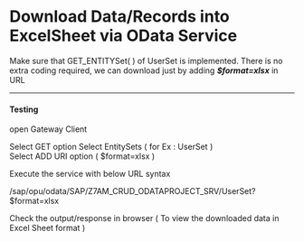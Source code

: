 #  Download  Data/Records into  ExcelSheet via OData Service

Make sure that  GET_ENTITYSet( ) of  UserSet  is implemented. There is no extra coding required, we can download just by adding **_$format=xlsx_** in URL

---

#### Testing 
open Gateway Client 
  
Select GET option
Select  EntitySets ( for Ex :  UserSet )  
Select  ADD URI option  (  $format=xlsx )

Execute the service with below URL syntax

/sap/opu/odata/SAP/Z7AM_CRUD_ODATAPROJECT_SRV/UserSet?$format=xlsx

Check the output/response in browser  ( To view the downloaded data in Excel Sheet format  )


